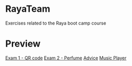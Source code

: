 # RayaTeam
Exercises related to the Raya boot camp course

# Preview
[Exam 1 - QR code](https://mortezanabavi.github.io/RayaTeam/exam+1/index.html)
[Exam 2 - Perfume](https://mortezanabavi.github.io/RayaTeam/exam+2/index.html)
[Advice](https://mortezanabavi.github.io/RayaTeam/advice/index.html)
[Music Player](https://mortezanabavi.github.io/RayaTeam/music+player/index.html)
